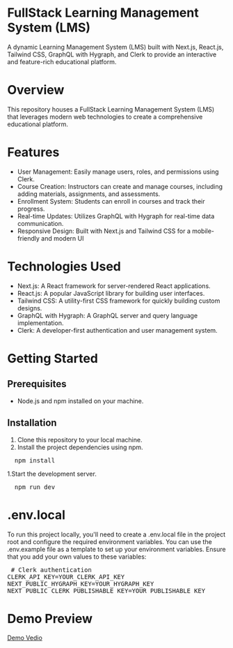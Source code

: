 # FullStack Learning Management System (LMS)
A dynamic Learning Management System (LMS) built with Next.js, React.js, Tailwind CSS, GraphQL with Hygraph, and Clerk to provide an interactive and feature-rich educational platform.
# Overview
This repository houses a FullStack Learning Management System (LMS) that leverages modern web technologies to create a comprehensive educational platform.
# Features
  * User Management: Easily manage users, roles, and permissions using Clerk.
  * Course Creation: Instructors can create and manage courses, including adding materials, assignments, and assessments.
  * Enrollment System: Students can enroll in courses and track their progress.
  * Real-time Updates: Utilizes GraphQL with Hygraph for real-time data communication.
  * Responsive Design: Built with Next.js and Tailwind CSS for a mobile-friendly and modern UI

# Technologies Used
  * Next.js: A React framework for server-rendered React applications.
  * React.js: A popular JavaScript library for building user interfaces.
  * Tailwind CSS: A utility-first CSS framework for quickly building custom designs.
  * GraphQL with Hygraph: A GraphQL server and query language implementation.
  * Clerk: A developer-first authentication and user management system.
# Getting Started
## Prerequisites
  * Node.js and npm installed on your machine.
## Installation
1. Clone this repository to your local machine.
2. Install the project dependencies using npm.
<pre>
  npm install
</pre>
1.Start the development server.
  <pre>
  npm run dev
</pre>
# .env.local
To run this project locally, you'll need to create a .env.local file in the project root and configure the required environment variables. You can use the .env.example file as a template to set up your environment variables. Ensure that you add your own values to these variables:
<pre>
 # Clerk authentication
CLERK_API_KEY=YOUR_CLERK_API_KEY
NEXT_PUBLIC_HYGRAPH_KEY=YOUR_HYGRAPH_KEY
NEXT_PUBLIC_CLERK_PUBLISHABLE_KEY=YOUR_PUBLISHABLE_KEY
</pre>
# Demo Preview
[Demo Vedio](https://clipchamp.com/watch/RLn4WjVxjok)


